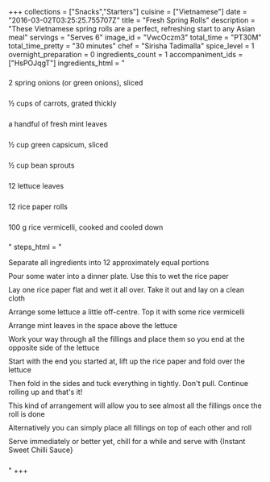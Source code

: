 +++
collections = ["Snacks","Starters"]
cuisine = ["Vietnamese"]
date = "2016-03-02T03:25:25.755707Z"
title = "Fresh Spring Rolls"
description = "These Vietnamese spring rolls are a perfect, refreshing start to any Asian meal"
servings = "Serves 6"
image_id = "VwcOczm3"
total_time = "PT30M"
total_time_pretty = "30 minutes"
chef = "Sirisha Tadimalla"
spice_level = 1
overnight_preparation = 0
ingredients_count = 1
accompaniment_ids = ["HsPOJqgT"]
ingredients_html = "<ul style='padding-left: 0; list-style: none;'><li itemprop='recipeIngredient' style='margin: 8px 0px;padding: 8px 0px;'>2 spring onions (or green onions), sliced</li><li itemprop='recipeIngredient' style='margin: 8px 0px;padding: 8px 0px;'>½ cups of carrots, grated thickly</li><li itemprop='recipeIngredient' style='margin: 8px 0px;padding: 8px 0px;'>a handful of fresh mint leaves</li><li itemprop='recipeIngredient' style='margin: 8px 0px;padding: 8px 0px;'>½ cup green capsicum, sliced</li><li itemprop='recipeIngredient' style='margin: 8px 0px;padding: 8px 0px;'>½ cup bean sprouts</li><li itemprop='recipeIngredient' style='margin: 8px 0px;padding: 8px 0px;'>12 lettuce leaves</li><li itemprop='recipeIngredient' style='margin: 8px 0px;padding: 8px 0px;'>12 rice paper rolls</li><li itemprop='recipeIngredient' style='margin: 8px 0px;padding: 8px 0px;'>100 g rice vermicelli, cooked and cooled down</li></ul>"
steps_html = "<ol style='list-style: none inside; padding-left: 0px;'><li style='padding-bottom: 10px;'><i class='step-track-icon fa fa-square-o'></i><span class='step-text' itemprop='recipeInstructions'>Separate all ingredients into 12 approximately equal portions</span></li><li style='padding-bottom: 10px;'><i class='step-track-icon fa fa-square-o'></i><span class='step-text' itemprop='recipeInstructions'>Pour some water into a dinner plate. Use this to wet the rice paper</span></li><li style='padding-bottom: 10px;'><i class='step-track-icon fa fa-square-o'></i><span class='step-text' itemprop='recipeInstructions'>Lay one rice paper flat and wet it all over. Take it out and lay on a clean cloth</span></li><li style='padding-bottom: 10px;'><i class='step-track-icon fa fa-square-o'></i><span class='step-text' itemprop='recipeInstructions'>Arrange some lettuce a little off-centre. Top it with some rice vermicelli</span></li><li style='padding-bottom: 10px;'><i class='step-track-icon fa fa-square-o'></i><span class='step-text' itemprop='recipeInstructions'>Arrange mint leaves in the space above the lettuce</span></li><li style='padding-bottom: 10px;'><i class='step-track-icon fa fa-square-o'></i><span class='step-text' itemprop='recipeInstructions'>Work your way through all the fillings and place them so you end at the opposite side of the lettuce</span></li><li style='padding-bottom: 10px;'><i class='step-track-icon fa fa-square-o'></i><span class='step-text' itemprop='recipeInstructions'>Start with the end you started at, lift up the rice paper and fold over the lettuce</span></li><li style='padding-bottom: 10px;'><i class='step-track-icon fa fa-square-o'></i><span class='step-text' itemprop='recipeInstructions'>Then fold in the sides and tuck everything in tightly. Don't pull. Continue rolling up and that's it!</span></li><li style='padding-bottom: 10px;'><i class='step-track-icon fa fa-square-o'></i><span class='step-text' itemprop='recipeInstructions'>This kind of arrangement will allow you to see almost all the fillings once the roll is done</span></li><li style='padding-bottom: 10px;'><i class='step-track-icon fa fa-square-o'></i><span class='step-text' itemprop='recipeInstructions'>Alternatively you can simply place all fillings on top of each other and roll</span></li><li style='padding-bottom: 10px;'><i class='step-track-icon fa fa-square-o'></i><span class='step-text' itemprop='recipeInstructions'>Serve immediately or better yet, chill for a while and serve with {Instant Sweet Chilli Sauce}</span></li></ol>"
+++
